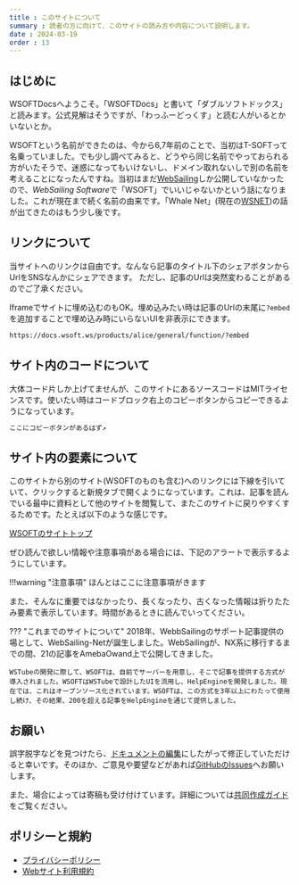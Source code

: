 ```yaml
---
title : このサイトについて
summary : 読者の方に向けて、このサイトの読み方や内容について説明します。
date : 2024-03-19
order : 13
---
```


## はじめに
WSOFTDocsへようこそ。「WSOFTDocs」と書いて「ダブルソフトドックス」と読みます。公式見解はそうですが、「わっふーどっくす」と読む人がいるとかいないとか。

WSOFTという名前ができたのは、今から6,7年前のことで、当初はT-SOFTって名乗っていました。でも少し調べてみると、どうやら同じ名前でやっておられる方がいたそうで、迷惑になってもいけないし、ドメイン取れないしで別の名前を考えることになったんですね。当初はまだ[WebSailing](../products/websailing/index.md)しか公開していなかったので、*WebSailing Software*で「WSOFT」でいいじゃないかという話になりました。これが現在まで続く名前の由来です。「Whale Net」(現在の[WSNET](../products/wsnet/index.md))の話が出てきたのはもう少し後です。

## リンクについて
当サイトへのリンクは自由です。なんなら記事のタイトル下の<i class="bi bi-share"></i>シェアボタンからUrlをSNSなんかにシェアできます。
ただし、記事のUrlは突然変わることがあるのでご了承ください。

Iframeでサイトに埋め込むのもOK。埋め込みたい時は記事のUrlの末尾に`?embed`を追加することで埋め込み時にいらないUIを非表示にできます。

```txt title="例"
https://docs.wsoft.ws/products/alice/general/function/?embed
```

## サイト内のコードについて
大体コード片しか上げてませんが、このサイトにあるソースコードはMITライセンスです。使いたい時はコードブロック右上のコピーボタンからコピーできるようになっています。

```txt title="練習用"
ここにコピーボタンがあるはず↗︎
```

## サイト内の要素について
このサイトから別のサイト(WSOFTのものも含む)へのリンクには下線を引いていて、クリックすると新規タブで開くようになっています。これは、記事を読んでいる最中に資料として他のサイトを閲覧して、またこのサイトに戻りやすくするためです。たとえば以下のような感じです。

[WSOFTのサイトトップ](https://wsoft.ws/)

ぜひ読んで欲しい情報や注意事項がある場合には、下記のアラートで表示するようにしています。

!!!warning "注意事項"
    ほんとはここに注意事項がきます

また、そんなに重要ではなかったり、長くなったり、古くなった情報は折りたたみ要素で表示しています。時間があるときに読んでいってください。

??? "これまでのサイトについて"
    2018年、WebbSailingのサポート記事提供の場として、WebSailing-Netが誕生しました。WebSailingが、NX系に移行するまでの間、21の記事をAmebaOwand上で公開してきました。

    WSTubeの開発に際して、WSOFTは、自前でサーバーを用意し、そこで記事を提供する方式が導入されました。WSOFTはWSTubeで設計したUIを流用し、HelpEngineを開発しました。現在では、これはオープンソース化されています。WSOFTは、この方式を3年以上にわたって使用し続け、その結果、200を超える記事をHelpEngineを通じて提供しました。

## お願い
誤字脱字などを見つけたら、[ドキュメントの編集](../contribute/edit-document.md)にしたがって修正していただけると幸いです。そのほか、ご意見や要望などがあれば[GitHubのIssues](https://github.com/WSOFT-Project/docs/issues)へお願いします。

また、場合によっては寄稿も受け付けています。詳細については[共同作成ガイド](../contribute/index.md)をご覧ください。

## ポリシーと規約

- [プライバシーポリシー](../legal/privacy-policy.md)
- [Webサイト利用規約](../legal/site-terms.md)